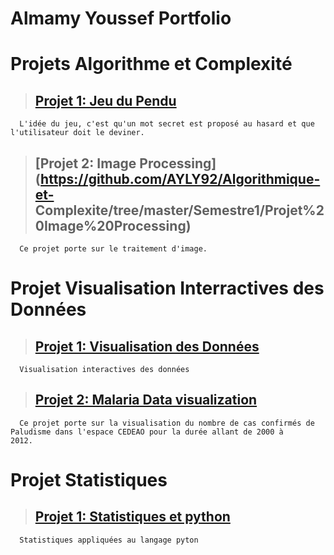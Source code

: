 # Almamy Youssef Portfolio

# Projets Algorithme et Complexité

  >## [Projet 1: Jeu du Pendu](https://github.com/AYLY92/Algorithmique-et-Complexite/tree/master/Semestre1/Projet-Hangman-master)
      L'idée du jeu, c'est qu'un mot secret est proposé au hasard et que l'utilisateur doit le deviner.
  >##  [Projet 2: Image Processing](https://github.com/AYLY92/Algorithmique-et-    Complexite/tree/master/Semestre1/Projet%20Image%20Processing)
      Ce projet porte sur le traitement d'image.

# Projet Visualisation Interractives des Données

  >## [Projet 1: Visualisation des Données](https://github.com/AYLY92/Projet1-de-Visualisation-des-Donnees)
      Visualisation interactives des données
  >## [Projet 2: Malaria Data visualization]( https://groupdataviz.github.io/Malaria_dataviz/)
      Ce projet porte sur la visualisation du nombre de cas confirmés de Paludisme dans l'espace CEDEAO pour la durée allant de 2000 à      2012.
  
# Projet Statistiques

  >## [Projet 1: Statistiques et python](https://github.com/AYLY92/Statistiques)
      Statistiques appliquées au langage pyton

